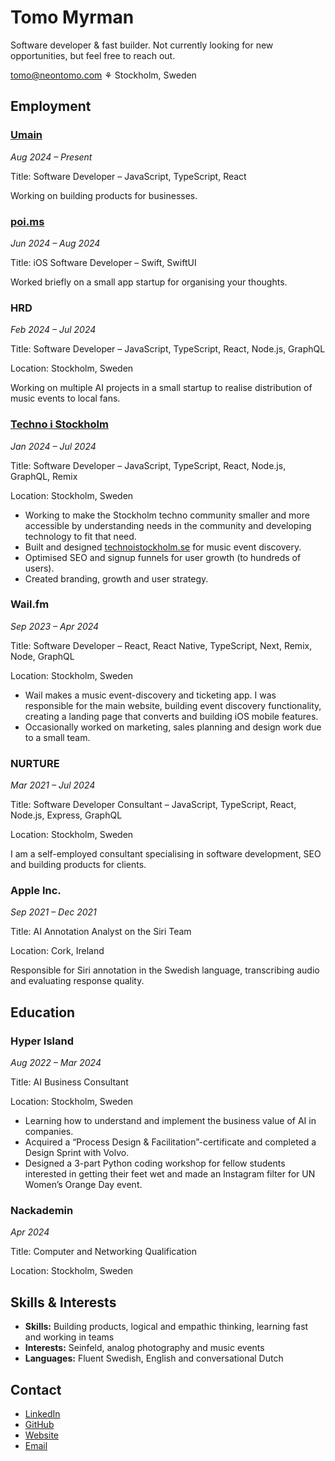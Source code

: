 # Tomo Myrman

Software developer & fast builder. Not currently looking for new opportunities, but feel free to reach out.

tomo@neontomo.com ⚘ Stockholm, Sweden

## Employment

### [Umain](https://www.umain.com)

_Aug 2024 – Present_

Title: Software Developer – JavaScript, TypeScript, React

Working on building products for businesses.

### [poi.ms](https://poi.ms)

_Jun 2024 – Aug 2024_

Title: iOS Software Developer – Swift, SwiftUI

Worked briefly on a small app startup for organising your thoughts.

### HRD

_Feb 2024 – Jul 2024_

Title: Software Developer – JavaScript, TypeScript, React, Node.js, GraphQL

Location: Stockholm, Sweden

Working on multiple AI projects in a small startup to realise distribution of music events to local fans.

### [Techno i Stockholm](https://technoistockholm.se)

_Jan 2024 – Jul 2024_

Title: Software Developer – JavaScript, TypeScript, React, Node.js, GraphQL, Remix

Location: Stockholm, Sweden

- Working to make the Stockholm techno community smaller and more accessible by understanding needs in the community and developing technology to fit that need.
- Built and designed [technoistockholm.se](https://technoistockholm.se) for music event discovery.
- Optimised SEO and signup funnels for user growth (to hundreds of users).
- Created branding, growth and user strategy.

### Wail.fm

_Sep 2023 – Apr 2024_

Title: Software Developer – React, React Native, TypeScript, Next, Remix, Node, GraphQL

Location: Stockholm, Sweden

- Wail makes a music event-discovery and ticketing app. I was responsible for the main website, building event discovery functionality, creating a landing page that converts and building iOS mobile features.
- Occasionally worked on marketing, sales planning and design work due to a small team.

### NURTURE

_Mar 2021 – Jul 2024_

Title: Software Developer Consultant – JavaScript, TypeScript, React, Node.js, Express, GraphQL

Location: Stockholm, Sweden

I am a self-employed consultant specialising in software development, SEO and building products for clients.

### Apple Inc.

_Sep 2021 – Dec 2021_

Title: AI Annotation Analyst on the Siri Team

Location: Cork, Ireland

Responsible for Siri annotation in the Swedish language, transcribing audio and evaluating response quality.

## Education

### Hyper Island

_Aug 2022 – Mar 2024_

Title: AI Business Consultant

Location: Stockholm, Sweden

- Learning how to understand and implement the business value of AI in companies.
- Acquired a “Process Design & Facilitation”-certificate and completed a Design Sprint with Volvo.
- Designed a 3-part Python coding workshop for fellow students interested in getting their feet wet and made an Instagram filter for UN Women’s Orange Day event.

### Nackademin

_Apr 2024_

Title: Computer and Networking Qualification

Location: Stockholm, Sweden

## Skills & Interests

- **Skills:** Building products, logical and empathic thinking, learning fast and working in teams
- **Interests:** Seinfeld, analog photography and music events
- **Languages:** Fluent Swedish, English and conversational Dutch

## Contact

- [LinkedIn](https://www.linkedin.com/in/tomo-myrman/)
- [GitHub](https://www.linkedin.com/in/tomo-myrman)
- [Website](https://neontomo.com)
- [Email](mailto:tomo@neontomo.com)
